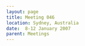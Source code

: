 ```yaml
---
layout: page
title: Meeting 046
location: Sydney, Australia
date:  8-12 January 2007
parent: Meetings
---
```

